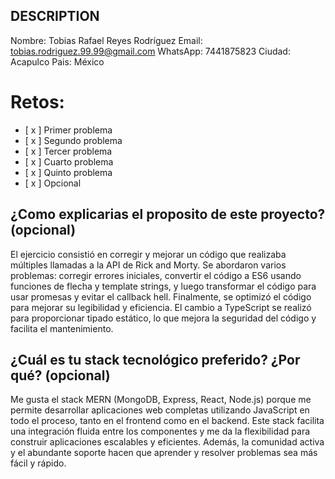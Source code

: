 ## DESCRIPTION

Nombre: Tobias Rafael Reyes Rodríguez
Email: tobias.rodriguez.99.99@gmail.com
WhatsApp: 7441875823
Ciudad: Acapulco
Pais: México

# Retos:
  - [ x ] Primer problema
  - [ x ] Segundo problema
  - [ x ] Tercer problema
  - [ x ] Cuarto problema
  - [ x ] Quinto problema
  - [ x ] Opcional

## ¿Como explicarias el proposito de este proyecto? (opcional)
El ejercicio consistió en corregir y mejorar un código que realizaba múltiples llamadas a la API de Rick and Morty. Se abordaron varios problemas: corregir errores iniciales, convertir el código a ES6 usando funciones de flecha y template strings, y luego transformar el código para usar promesas y evitar el callback hell. Finalmente, se optimizó el código para mejorar su legibilidad y eficiencia. El cambio a TypeScript se realizó para proporcionar tipado estático, lo que mejora la seguridad del código y facilita el mantenimiento.

## ¿Cuál es tu stack tecnológico preferido? ¿Por qué? (opcional)
Me gusta el stack MERN (MongoDB, Express, React, Node.js) porque me permite desarrollar aplicaciones web completas utilizando JavaScript en todo el proceso, tanto en el frontend como en el backend. Este stack facilita una integración fluida entre los componentes y me da la flexibilidad para construir aplicaciones escalables y eficientes. Además, la comunidad activa y el abundante soporte hacen que aprender y resolver problemas sea más fácil y rápido.